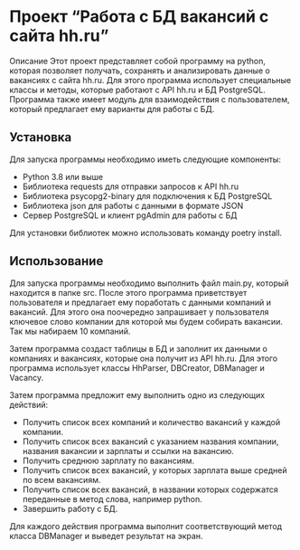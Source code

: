 # Проект “Работа с БД вакансий с сайта hh.ru”

Описание
Этот проект представляет собой программу на python, которая позволяет получать, сохранять и анализировать данные о вакансиях с сайта hh.ru. Для этого программа использует специальные классы и методы, которые работают с API hh.ru и БД PostgreSQL. Программа также имеет модуль для взаимодействия с пользователем, который предлагает ему варианты для работы с БД.

## Установка
Для запуска программы необходимо иметь следующие компоненты:

- Python 3.8 или выше
- Библиотека requests для отправки запросов к API hh.ru
- Библиотека psycopg2-binary для подключения к БД PostgreSQL
- Библиотека json для работы с данными в формате JSON
- Сервер PostgreSQL и клиент pgAdmin для работы с БД
  
Для установки библиотек можно использовать команду poetry install.

## Использование
Для запуска программы необходимо выполнить файл main.py, который находится в папке src. После этого программа приветствует пользователя и предлагает ему поработать с данными компаний и вакансий. Для этого она поочередно запрашивает у пользователя ключевое слово компании для которой мы будем собирать вакансии. Так мы набираем 10 компаний.

Затем программа создаст таблицы в БД и заполнит их данными о компаниях и вакансиях, которые она получит из API hh.ru. Для этого программа использует классы HhParser, DBCreator, DBManager и Vacancy.

Затем программа предложит ему выполнить одно из следующих действий:

- Получить список всех компаний и количество вакансий у каждой компании.
- Получить список всех вакансий с указанием названия компании, названия вакансии и зарплаты и ссылки на вакансию.
- Получить среднюю зарплату по вакансиям.
- Получить список всех вакансий, у которых зарплата выше средней по всем вакансиям.
- Получить список всех вакансий, в названии которых содержатся переданные в метод слова, например python.
- Завершить работу с БД.

Для каждого действия программа выполнит соответствующий метод класса DBManager и выведет результат на экран.
